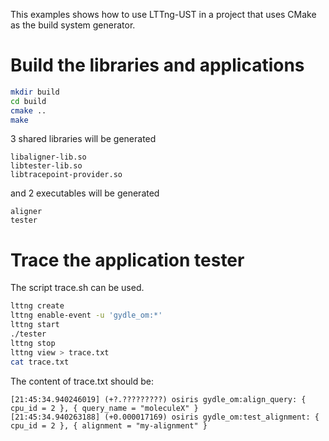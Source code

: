 <!--
SPDX-FileCopyrightText: 2016 Sebastien Boisvert <sboisvert@gydle.com>

SPDX-License-Identifier: CC-BY-4.0
-->

This examples shows how to use LTTng-UST in a project that uses
CMake as the build system generator.

Build the libraries and applications
=====

```bash
mkdir build
cd build
cmake ..
make
```

3 shared libraries will be generated

```
libaligner-lib.so
libtester-lib.so
libtracepoint-provider.so
```


and 2 executables will be generated

```
aligner
tester
```



Trace the application tester
============================

The script trace.sh can be used.

```bash
lttng create
lttng enable-event -u 'gydle_om:*'
lttng start
./tester
lttng stop
lttng view > trace.txt
cat trace.txt
```

The content of trace.txt should be:

```
[21:45:34.940246019] (+?.?????????) osiris gydle_om:align_query: { cpu_id = 2 }, { query_name = "moleculeX" }
[21:45:34.940263188] (+0.000017169) osiris gydle_om:test_alignment: { cpu_id = 2 }, { alignment = "my-alignment" }
```
